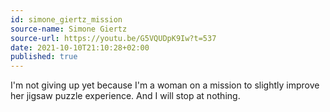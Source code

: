 ```yaml
---
id: simone_giertz_mission
source-name: Simone Giertz
source-url: https://youtu.be/G5VQUDpK9Iw?t=537
date: 2021-10-10T21:10:28+02:00
published: true
---
```


I'm not giving up yet because I'm a woman on a mission to slightly improve her jigsaw puzzle experience. And I will stop at nothing.
